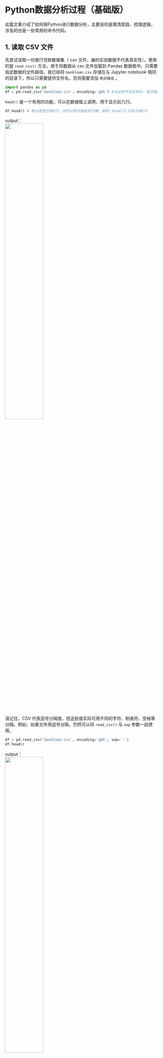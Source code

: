 # Python数据分析过程（基础版）
此篇文章介绍了如何用Python进行数据分析，主要目的是理清思路、梳理逻辑，涉及的也是一些常用的命令代码。
## 1. 读取 CSV 文件
先尝试读取一份银行贷款数据集（ csv 文件，编的实验数据不代表真实性）。使用的是 `read_csv()` 方法，用于将数据从 csv 文件加载到 Pandas 数据框中。只需要指定数据的文件路径。我已经将 `bankloan.csv` 存储在与 Jupyter notebook 相同的目录下，所以只需要提供文件名，否则需要添加 `绝对路径` 。
```python
import pandas as pd
df = pd.read_csv('bankloan.csv', encoding='gbk') #当出现中文乱码时，尝试使用不用编码方式解码
```
`head()` 是一个有用的功能，可以在数据框上调用，用于显示前几行。
```python
df.head() # 默认是显示前5行，也可以显示指定的行数，如df.head(2)只显示前2行
```
output：<br>
<img src="https://github.com/lubin007/Data-analysis-process/blob/master/img/1.png" width="50%" height="50%" /><br>
请记住，CSV 代表逗号分隔值，但这些值实际可用不同的字符、制表符、空格等分隔。例如，如果文件用逗号分隔，仍然可以将 `read_csv()` 与 `sep` 参数一起使用。
```python
df = pd.read_csv('bankloan.csv', encoding='gbk', sep=':')
df.head()
```
output：<br>
<img src="https://github.com/lubin007/Data-analysis-process/blob/master/img/2.png" width="50%" height="50%" /><br>
明显没有成功，因为 CSV 文件是用逗号分隔的。由于没有冒号，没有被分隔的值，所有值都被读取到一个列！
### 1.1 标题
`read_csv` 的另一个功能是指定文件的哪一行作为标题，而标题指定了列标签。通常第一行是标题，但有时如果文件顶部有额外的元信息，我们希望指定另一行作为标题。可以这样操作。
```python
df = pd.read_csv('bankloan.csv', encoding='gbk', header=2)
df.head()
```
output：<br>
<img src="https://github.com/lubin007/Data-analysis-process/blob/master/img/3.png" width="50%" height="50%" /><br>
```python
df = pd.read_csv('bankloan.csv', encoding='gbk', header=None)
df.head()
```
output：<br>
<img src="https://github.com/lubin007/Data-analysis-process/blob/master/img/4.png" width="50%" height="50%" /><br>
还可以用以下方法自己指定列标签。
```python
labels = ['id', 'age', 'education', 'w_age', 'income', 'debt_ratio', 'cardloan', 'o_loan', 'default']
df = pd.read_csv('bankloan.csv', encoding='gbk', names=labels)
df.head()
```
output：<br>
<img src="https://github.com/lubin007/Data-analysis-process/blob/master/img/5.png" width="50%" height="50%" /><br>
如果想告诉 pandas，正在替换的数据包含标题行，可以用以下方法指定这一行。
```python
labels = ['id', 'age', 'education', 'w_age', 'income', 'debt_ratio', 'cardloan', 'o_loan', 'default']
df = pd.read_csv('bankloan.csv', encoding='gbk', header=0, names=labels)
df.head()
```
output：<br>
<img src="https://github.com/lubin007/Data-analysis-process/blob/master/img/6.png" width="50%" height="50%" /><br>
### 1.2 索引
除使用默认索引（从 0 递增 1 的整数）之外，还可以将一个或多个列指定为数据框的索引。
```python
df = pd.read_csv('bankloan.csv', encoding='gbk', index_col='id')
df.head()
```
output：<br>
<img src="https://github.com/lubin007/Data-analysis-process/blob/master/img/7.png" width="50%" height="50%" /><br>
```python
df = pd.read_csv('bankloan.csv', encoding='gbk', index_col=['id', '年龄'])
df.head()
```
output：<br>
<img src="https://github.com/lubin007/Data-analysis-process/blob/master/img/8.png" width="50%" height="50%" /><br>
这个功能可单独用于进行多种操作，例如解析日期、填充空值、跳行等。可以在  `read_csv()` 后面进行不同步骤，实现这些操作。可以在 [这里：pandas 读取csv文档](https://pandas.pydata.org/pandas-docs/stable/generated/pandas.read_csv.html) 查看如何用这个功能进行操作。
# 2. 评估和理解数据（建立直觉）
一旦将数据加载到数据框中，Pandas 会非常简单、快速地对数据进行调查。
```python
import pandas as pd
df = pd.read_csv('bankloan.csv', encoding='gbk')
df.head() # 返回数据框中的前几行，默认返回前五行，也可以显示指定的行数，如df.head(2)只显示前两行
```
output：<br>
<img src="https://github.com/lubin007/Data-analysis-process/blob/master/img/9.png" width="50%" height="50%" /><br>
```python
#返回数据框维度的元组
df.shape
```
output：(735, 9)
```python
#返回列的数据类型
df.dtypes
```
output：<br>
<img src="https://github.com/lubin007/Data-analysis-process/blob/master/img/10.png" width="20%" height="20%" /><br>
```python
# 显示数据框的简明摘要，包括每列非空值的数量
df.info()
```
output：<br>
<img src="https://github.com/lubin007/Data-analysis-process/blob/master/img/11.png" width="40%" height="40%" /><br>
```python
# 返回每列数据的有效描述性统计
df.describe()
```
output：<br>
<img src="https://github.com/lubin007/Data-analysis-process/blob/master/img/12.png" width="70%" height="70%" /><br>
```python
# `.tail()` 返回最后几行，但是也可以指定你希望返回的行数
df.tail(2)
```
output：<br>
<img src="https://github.com/lubin007/Data-analysis-process/blob/master/img/13.png" width="50%" height="50%" /><br>
## 2.1 在 Pandas 中进行数据索引和选择
有时我们只需要分析其中的部分列，因此需要对数据进行列的选择，主要有以下几种办法。假设我们需要筛选出从 `id` 到`收入` 列的数据。
```python
# 查看每列的索引号和标签
for i, v in enumerate(df.columns):
    print(i, v)
```
output：<br>
<img src="https://github.com/lubin007/Data-analysis-process/blob/master/img/14.png" width="15%" height="15%" /><br>
可以使用 `loc` 和 `iloc` 选择数据。可以点击  [这里](https://pandas.pydata.org/pandas-docs/stable/indexing.html)，了解  `loc` 和 `iloc` 的更多信息。`loc` 使用行标签或列标签选择数据，而 `iloc` 使用索引号。
```python
# 使用loc选择从 'id' 到 '收入' 列
df1 = df.loc[:,'id':'收入']
df1.head()
```
output：<br>
<img src="https://github.com/lubin007/Data-analysis-process/blob/master/img/15.png" width="20%" height="20%" /><br>
```python
# 使用iloc重复以上步骤
df1 = df.iloc[:,:5]
df1.head()
```
output：<br>
<img src="https://github.com/lubin007/Data-analysis-process/blob/master/img/16.png" width="20%" height="20%" /><br>
## 2.2 在 Pandas 中选择多个范围
选择上述数据框的列非常简单，因为需要选择的列都在一起。但如果所需列是分开的，无法在一个范围内指定全部，就需要用其他方法。[点击这里：stackoverflow 链接](https://stackoverflow.com/questions/41256648/select-multiple-ranges-of-columns-in-pandas-dataframe) 学习如何在 Pandas 中选择多个范围。<br>
假设我们需要筛选出 `id` 、`年龄`、 `收入`、 `其他负债` 列的数据。
```python
import numpy as np

df2 = df.iloc[:, np.r_[0:2, 4, 7]]
df2.head()
```
output：<br>
<img src="https://github.com/lubin007/Data-analysis-process/blob/master/img/17.png" width="20%" height="20%" /><br>
```python
# 另一种方法
df2 = df[['id', '年龄', '收入', '其他负债']]
df2.head()
```
output：<br>
<img src="https://github.com/lubin007/Data-analysis-process/blob/master/img/18.png" width="20%" height="20%" /><br>
## 3. 清理数据
练习缺失值和重复值的处理。
```python
# 读入 `bankloan.csv`
import pandas as pd
df = pd.read_csv('bankloan.csv', encoding='gbk')
```
## 3.1 缺失值
```python
# 用 info() 检查哪些列有缺失值
df.info()
```
output：<br>
<img src="https://github.com/lubin007/Data-analysis-process/blob/master/img/19.png" width="20%" height="20%" /><br>
```python
# 用pandas的fillna函数将平均值填充到各空值处
df.fillna(df.mean(), inplace=True) #inplace参数为True时表示在源表上进行更改，False时不会改变源表
# 用 info() 确认修改
df.info()
```
## 3.2 重复值
```python
# 检查数据中的重复
sum(df.duplicated())
```
output：<br>41
```python
# 丢弃重复
df.drop_duplicates(inplace=True) #inplace参数为True时表示在源表上进行更改，False时不会改变源表
# 再次检查数据中的重复，确认修改
sum(df.duplicated())
```
output：<br>0
## 3.3 数据类型的转化
使用pandas的astype函数将 `年龄`、 `教育`、 `工龄` 列转换为 `int` 型
```python
df['年龄'] = df['年龄'].astype(int)
df['教育'] = df['教育'].astype(int)
df['工龄'] = df['工龄'].astype(int)
# 用 info() 确认修改
df.info()
```
output：<br>
<img src="https://github.com/lubin007/Data-analysis-process/blob/master/img/21.png" width="20%" height="20%" /><br>
## 3.4 重命名列
在绘制图形时，多数不支持中文，因此可以重命名列，使用的是 `rename` 方法。
```python
df1 = df.rename(columns={'年龄':'age', '教育':'education', '工龄':'w_age', '收入':'income', 
                         '负债率':'debt_ratio', '信用卡负债':'cardloan', '其他负债':'o_loan', '违约':'default'})
df1.head()
```
output：<br>
<img src="https://github.com/lubin007/Data-analysis-process/blob/master/img/22.png" width="20%" height="20%" /><br>
# 4. 得出结论
由于此篇为基础版，因此没有涉及过多的数据分析、机器学习的方法，主要回答以下的几个问题得出分析的结论。<br>
1.30岁（含）以下人群的总收入与信用卡总负债情况<br>
2.30岁（含）以下人群、31岁到39岁及40岁（含）以上人群的总收入总比情况
```python
% matplotlib inline
# 探索数据，为所有的变量绘制柱状图，了解大概分布情况
df1.hist(figsize=(8, 8))
```
output：<br>
<img src="https://github.com/lubin007/Data-analysis-process/blob/master/img/23.png" /><br>
```python
# 30岁（含）以下人群的总收入与信用卡总负债情况
df2 = df1[df1['age'] <= 30]
print("30岁（含）以下人群的总收入约为 %d 元。" % df2['income'].sum())
print("30岁（含）以下人群的信用卡总负债约为 %d 元。" % df2['cardloan'].sum())
```
output：<br>
30岁（含）以下人群的总收入约为 6806 元。<br>
30岁（含）以下人群的信用卡总负债约为 219 元。
```python
# 30岁（含）以下人群、31岁到39岁及40岁（含）以上人群的总收入总比情况
df3 = df1[(df1['age'] > 30) & (df1['age'] < 40)]
df4 = df1[df1['age'] >= 40]

total = df1['income'].sum()
print("0岁（含）以下人群总收入占比为 %.2f 。" % (df2['income'].sum() / total))
print("31岁到39岁人群总收入占比为 %.2f 。" % (df3['income'].sum() / total))
print("40岁（含）以上人群总收入占比为 %.2f 。" % (df4['income'].sum() / total))
```
output：<br>
0岁（含）以下人群总收入占比为 0.21 。<br>
31岁到39岁人群总收入占比为 0.34 。<br>
40岁（含）以上人群总收入占比为 0.45 。
# 5. 传达结果（创建具有适当标签、颜色和尺寸的图）
```python
import matplotlib.pyplot as plt

X=['total_income', 'total_cardloan']
Y=[df2['income'].sum(),df2['cardloan'].sum()] 
fig = plt.figure()
plt.bar(X,Y,0.4,color="blue")
plt.xlabel("Class")
plt.ylabel("Cash")
plt.title("income VS cardloan of age lower than 30")
```
output：<br>
<img src="https://github.com/lubin007/Data-analysis-process/blob/master/img/24.png" width="50%" height="50%" /><br>
```python
# 30岁（含）以下人群、31岁到39岁及40岁（含）以上人群的总收入总比情况

labels = 'age<=30', '30<age<40', 'age>=40'
fracs = [df2['income'].sum() / total, df3['income'].sum() / total, df4['income'].sum() / total]
explode = [0, 0, 0.1] # 0.1 凸出这部分，
plt.axes(aspect=1)  # Figure is round, otherwise it is an ellipse
plt.pie(x=fracs, labels=labels, explode=explode,autopct='%3.1f %%',
        shadow=True, labeldistance=1.1, startangle = 90,pctdistance = 0.5)
plt.title("Percentage of total income in different age groups")
'''
labeldistance，文本的位置离远点有多远，1.1指1.1倍半径的位置
autopct，圆里面的文本格式，%3.1f%%表示小数有三位，整数有一位的浮点数
shadow，饼是否有阴影
startangle，起始角度，0，表示从0开始逆时针转，为第一块。一般选择从90度开始比较好看
pctdistance，百分比的text离圆心的距离
'''
```
output：<br>
<img src="https://github.com/lubin007/Data-analysis-process/blob/master/img/25.png" width="50%" height="50%" /><br>
# 6. 简单可视化
```python
# 绘制收入与信用卡负债之间的关系图
df1.plot(x='income', y='cardloan', kind='scatter')
```
output：<br>
<img src="https://github.com/lubin007/Data-analysis-process/blob/master/img/26.png" width="50%" height="50%" /><br>
```python
# 绘制学历分布图
df1['education'].hist()
```
output：<br>
<img src="https://github.com/lubin007/Data-analysis-process/blob/master/img/27.png" width="50%" height="50%" /><br>
```python
# 绘制工龄变量的箱线图
df1['w_age'].plot(kind='box')
```
output：<br>
<img src="https://github.com/lubin007/Data-analysis-process/blob/master/img/28.png" width="50%" height="50%" /><br>
